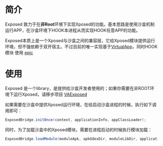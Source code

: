 # 简介

Exposed 致力于在**非Root**环境下实现Xposed的功能。基本思路是使用沙盒机制运行APP，在沙盒环境下HOOK本进程从而实现HOOK任意APP的功能。

Exposed本质上是一个Xposed与沙盒之间的兼容层，它给Xposed模块提供运行环境，但不强依赖于双开宿主。不过目前的唯一实现基于[VirtualApp](https://github.com/asLody/VirtualApp)，同时HOOK模块
使用 [epic](https://github.com/tiann/epic)

# 使用

Exposed 是一个library，是提供给沙盒开发者使用的；如果你需要在非ROOT环境下运行Xposed，请移步项目 [VAExposed](https://github.com/android-hacker/VAExposed)

如果需要在沙盒中提供Xposed运行环境，在给启动沙盒进程的时候，执行如下调用即可：

```java
ExposedBridge.initOnce(context, applicationInfo, appClassLoader);
```

同时，为了加载沙盒中的Xposed模块，需要在进程启动的时候执行模块加载：

```java
ExposedBridge.loadModule(moduleApk, apkOdexDir, moduleLibDir, applicationInfo, appClassLoader);
```

